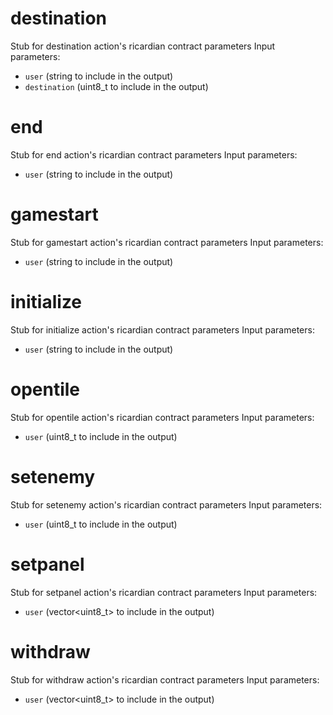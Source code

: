 <h1 class="contract">destination</h1>
Stub for destination action's ricardian contract parameters
Input parameters:

- `user` (string to include in the output)
- `destination` (uint8_t to include in the output)

<h1 class="contract">end</h1>
Stub for end action's ricardian contract parameters
Input parameters:

- `user` (string to include in the output)

<h1 class="contract">gamestart</h1>
Stub for gamestart action's ricardian contract parameters
Input parameters:

- `user` (string to include in the output)

<h1 class="contract">initialize</h1>
Stub for initialize action's ricardian contract parameters
Input parameters:

- `user` (string to include in the output)

<h1 class="contract">opentile</h1>
Stub for opentile action's ricardian contract parameters
Input parameters:

- `user` (uint8_t to include in the output)

<h1 class="contract">setenemy</h1>
Stub for setenemy action's ricardian contract parameters
Input parameters:

- `user` (uint8_t to include in the output)

<h1 class="contract">setpanel</h1>
Stub for setpanel action's ricardian contract parameters
Input parameters:

- `user` (vector<uint8_t> to include in the output)

<h1 class="contract">withdraw</h1>
Stub for withdraw action's ricardian contract parameters
Input parameters:

- `user` (vector<uint8_t> to include in the output)
